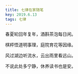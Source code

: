 ```yaml
---
title: 七律在家随笔
key: 2019.6.13
tags: 七律
---
```


春夏轮回年复年，酒斟茶泡每日闲。

棋枰悟道明事理，庭院育花等因缘。

风过湖边听流水，云出雨里看远山。

不说此处多宁静，休养读书也是安。

</br>

